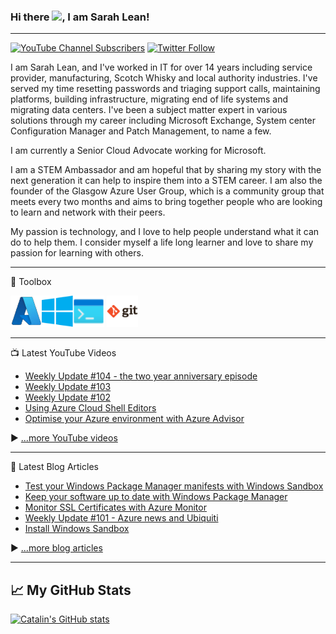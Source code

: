 ### Hi there <img src="https://raw.githubusercontent.com/MartinHeinz/MartinHeinz/master/wave.gif" width="30px">, I am Sarah Lean!

---

[![YouTube Channel Subscribers](https://img.shields.io/youtube/channel/subscribers/UCQ8U53KvEX2JuCe48MxmV3Q?label=People%20subscribed%20to%20my%20YouTube%20channel&style=social)](https://www.youtube.com/techielass?sub_confirmation=1) [![Twitter Follow](https://img.shields.io/twitter/follow/techielass?label=Twitter%20Followers&style=social)](https://twitter.com/intent/follow?screen_name=techielass)

I am Sarah Lean, and I've worked in IT for over 14 years including service provider, manufacturing, Scotch Whisky and local authority industries. I've served my time resetting passwords and triaging support calls, maintaining platforms, building infrastructure, migrating end of life systems and migrating data centers. I've been a subject matter expert in various solutions through my career including Microsoft Exchange, System center Configuration Manager and Patch Management, to name a few.

I am currently a Senior Cloud Advocate working for Microsoft.

I am a STEM Ambassador and am hopeful that by sharing my story with the next generation it can help to inspire them into a STEM career. I am also the founder of the Glasgow Azure User Group, which is a community group that meets every two months and aims to bring together people who are looking to learn and network with their peers.

My passion is technology, and I love to help people understand what it can do to help them. I consider myself a life long learner and love to share my passion for learning with others.

---

🧰 Toolbox

<img src="https://github.com/weeyin83/weeyin83/blob/main/icons/azure.jpg" alt="Azure" width="50" height="50"/><img src="https://github.com/weeyin83/weeyin83/blob/main/icons/windows-logo.png" alt="Microsoft Windows" width="50" height="50"/><img src="https://github.com/weeyin83/weeyin83/blob/main/icons/powershell.svg" alt="PowerShell" width="50" height="50"/> <img src="https://github.com/devicons/devicon/blob/master/icons/git/git-original-wordmark.svg" alt="Git" width="50" height="50"/>

---
📺 Latest YouTube Videos
<!-- YOUTUBE-VIDEOS-LIST:START -->
- [Weekly Update #104 - the two year anniversary episode](https://www.youtube.com/watch?v=U17s8sdzFqU)
- [Weekly Update #103](https://www.youtube.com/watch?v=BnfYNnxPhSk)
- [Weekly Update #102](https://www.youtube.com/watch?v=lKZFXehDAnA)
- [Using Azure Cloud Shell Editors](https://www.youtube.com/watch?v=p6nF3wNDlSQ)
- [Optimise your Azure environment with Azure Advisor](https://www.youtube.com/watch?v=levmP1R9qoM)
<!-- YOUTUBE-VIDEOS-LIST:END -->

 ▶ [...more YouTube videos](https://www.youtube.com/channel/techielass?sub_confirmation=1)

---

📘 Latest Blog Articles

<!-- BLOG-POST-LIST:START -->
- [Test your Windows Package Manager manifests with Windows Sandbox](https://www.techielass.com/test-your-windows-package-manager-manifests-with-windows-sandbox/)
- [Keep your software up to date with Windows Package Manager](https://www.techielass.com/keep-your-software-up-to-date-with-windows-package-manager/)
- [Monitor SSL Certificates with Azure Monitor](https://www.techielass.com/monitor-ssl-certificates-with-azure-monitor/)
- [Weekly Update #101 - Azure news and Ubiquiti](https://www.techielass.com/weekly-update-101/)
- [Install Windows Sandbox](https://www.techielass.com/install-windows-sandbox/)
<!-- BLOG-POST-LIST:END -->

▶ [...more blog articles](https://www.techielass.com)

---

## &#x1f4c8; My GitHub Stats

[![Catalin's GitHub stats](https://github-readme-stats.vercel.app/api?username=weeyin83&theme=radical)](https://github.com/anuraghazra/github-readme-stats)
